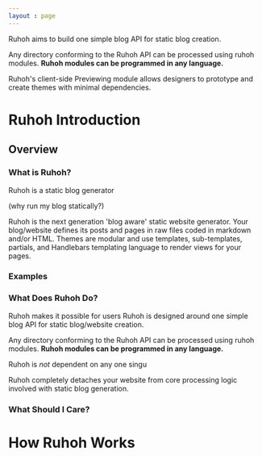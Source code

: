 ```yaml
---
layout : page
---
```





Ruhoh aims to build one simple blog API for static blog creation.

Any directory conforming to the Ruhoh API can be processed using
ruhoh modules. **Ruhoh modules can be programmed in any language.**



Ruhoh's client-side Previewing module allows 
designers to prototype and create themes with minimal dependencies.


# Ruhoh Introduction

## Overview

### What is Ruhoh?


Ruhoh is a static blog generator 

(why run my blog statically?)

Ruhoh is the next generation 'blog aware' static website generator.
Your blog/website defines its posts and pages in raw files coded in markdown and/or HTML.
Themes are modular and use templates, sub-templates, partials, and Handlebars templating language
to render views for your pages.


### Examples

### What Does Ruhoh Do?

Ruhoh makes it possible for users 
Ruhoh is designed around one simple blog API for static blog/website creation.

Any directory conforming to the Ruhoh API can be processed using
ruhoh modules. **Ruhoh modules can be programmed in any language.**



Ruhoh is _not_ dependent on any one singu



Ruhoh completely detaches your website from core processing logic involved with static blog generation.




### What Should I Care?


# How Ruhoh Works

